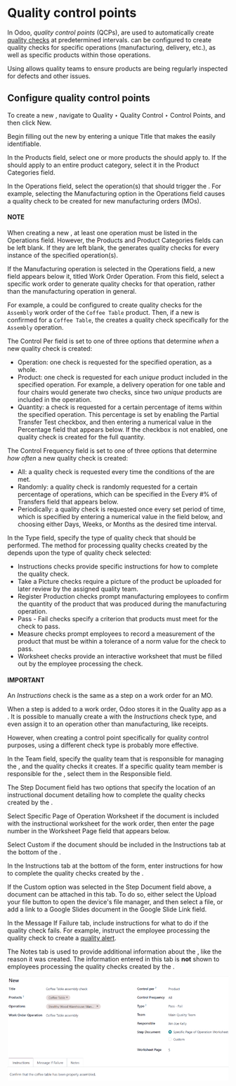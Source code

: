 # Quality control points

In Odoo, *quality control points* (QCPs), are used to automatically create [quality checks](quality_checks.md) at predetermined intervals.  can be configured to create quality checks for
specific operations (manufacturing, delivery, etc.), as well as specific products within those
operations.

Using  allows quality teams to ensure products are being regularly inspected for defects and
other issues.

## Configure quality control points

To create a new , navigate to Quality ‣ Quality Control ‣ Control Points,
and then click New.

Begin filling out the new  by entering a unique Title that makes the  easily
identifiable.

In the Products field, select one or more products the  should apply to. If the
 should apply to an entire product category, select it in the Product Categories
field.

In the Operations field, select the operation(s) that should trigger the . For
example, selecting the Manufacturing option in the Operations field causes a
quality check to be created for new manufacturing orders (MOs).

#### NOTE
When creating a new , at least one operation must be listed in the Operations
field. However, the Products and Product Categories fields can be left
blank. If they are left blank, the  generates quality checks for every instance of the
specified operation(s).

If the Manufacturing operation is selected in the Operations field, a new
field appears below it, titled Work Order Operation. From this field, select a specific
work order to generate quality checks for that operation, rather than the manufacturing operation in
general.

For example, a  could be configured to create quality checks for the `Assembly` work order of
the `Coffee Table` product. Then, if a new  is confirmed for a `Coffee Table`, the  creates
a quality check specifically for the `Assembly` operation.

The Control Per field is set to one of three options that determine *when* a new quality
check is created:

- Operation: one check is requested for the specified operation, as a whole.
- Product: one check is requested for each *unique* product included in the specified
  operation. For example, a delivery operation for one table and four chairs would generate two
  checks, since two *unique* products are included in the operation.
- Quantity: a check is requested for a certain percentage of items within the specified
  operation. This percentage is set by enabling the Partial Transfer Test checkbox, and
  then entering a numerical value in the Percentage field that appears below. If the
  checkbox is not enabled, one quality check is created for the full quantity.

The Control Frequency field is set to one of three options that determine *how often* a
new quality check is created:

- All: a quality check is requested every time the conditions of the  are met.
- Randomly: a quality check is randomly requested for a certain percentage of
  operations, which can be specified in the Every #% of Transfers field that appears
  below.
- Periodically: a quality check is requested once every set period of time, which is
  specified by entering a numerical value in the field below, and choosing either Days,
  Weeks, or Months as the desired time interval.

In the Type field, specify the type of quality check that should be performed. The
method for processing quality checks created by the  depends upon the type of quality check
selected:

- Instructions checks provide specific instructions for how to complete the quality
  check.
- Take a Picture checks require a picture of the product be uploaded for later review by
  the assigned quality team.
- Register Production checks prompt manufacturing employees to confirm the quantity of
  the product that was produced during the manufacturing operation.
- Pass - Fail checks specify a criterion that products must meet for the check to pass.
- Measure checks prompt employees to record a measurement of the product that must be
  within a tolerance of a norm value for the check to pass.
- Worksheet checks provide an interactive worksheet that must be filled out by the
  employee processing the check.

#### IMPORTANT
An *Instructions* check is the same as a step on a work order for an MO.

When a step is added to a work order, Odoo stores it in the Quality app as a . It is
possible to manually create a  with the *Instructions* check type, and even assign it to an
operation other than manufacturing, like receipts.

However, when creating a control point specifically for quality control purposes, using a
different check type is probably more effective.

In the Team field, specify the quality team that is responsible for managing the ,
and the quality checks it creates. If a specific quality team member is responsible for the ,
select them in the Responsible field.

The Step Document field has two options that specify the location of an instructional
document detailing how to complete the quality checks created by the .

Select Specific Page of Operation Worksheet if the document is included with the
instructional worksheet for the work order, then enter the page number in the Worksheet
Page field that appears below.

Select Custom if the document should be included in the Instructions tab at
the bottom of the .

In the Instructions tab at the bottom of the form, enter instructions for how to
complete the quality checks created by the .

If the Custom option was selected in the Step Document field above, a
document can be attached in this tab. To do so, either select the Upload your file
button to open the device's file manager, and then select a file, or add a link to a Google Slides
document in the Google Slide Link field.

In the Message If Failure tab, include instructions for what to do if the quality check
fails. For example, instruct the employee processing the quality check to create a [quality
alert](quality_alerts.md).

The Notes tab is used to provide additional information about the , like the reason
it was created. The information entered in this tab is **not** shown to employees processing the
quality checks created by the .

![A QCP configured to create Pass - Fail checks for a work order operation.](quality_control_points/qcp-form.png)
